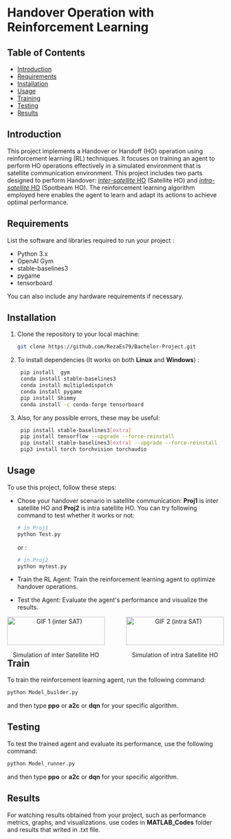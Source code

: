 # Handover Operation with Reinforcement Learning
## Table of Contents
- [Introduction](#introduction)
- [Requirements](#requirements)
- [Installation](#installation)
- [Usage](#usage)
- [Training](#training)
- [Testing](#testing)
- [Results](#results)

## Introduction
This project implements a Handover or Handoff (HO) operation using reinforcement learning (RL) techniques. It focuses on training an agent to perform HO operations effectively in a simulated environment that is satellite communication environment. This project includes two parts designed to perform Handover: <u>*inter-satellite* HO</u> (Satellite HO) and <u>*intra-satellite* HO</u> (Spotbeam HO). The reinforcement learning algorithm employed here enables the agent to learn and adapt its actions to achieve optimal performance.

## Requirements
List the software and libraries required to run your project :
- Python 3.x
- OpenAI Gym
- stable-baselines3
- pygame
- tensorboard

You can also include any hardware requirements if necessary.

## Installation
1. Clone the repository to your local machine:

   ```bash
   git clone https://github.com/RezaEs79/Bachelor-Project.git

2. To install dependencies (It works on both **Linux** and **Windows**) :
   ```bash
    pip install  gym
    conda install stable-baselines3
    conda install multipledispatch
    conda install pygame
    pip install Shimmy
    conda install -c conda-forge tensorboard

3. Also, for any possible errors, these may be useful:
   ```bash
    pip install stable-baselines3[extra]
    pip install tensorflow --upgrade --force-reinstall
    pip install stable-baselines3[extra] --upgrade --force-reinstall
    pip3 install torch torchvision torchaudio
## Usage
To use this project, follow these steps:

- Chose your handover scenario in satellite communication: **Proj1** is inter satellite HO and **Proj2** is intra satellite HO. You can try following command to test whether it works or not:
    ```bash
    # in Proj1
    python Test.py
    ```
    or :
    ```bash
    # in Proj2
    python mytest.py
    ```
- Train the RL Agent: Train the reinforcement learning agent to optimize handover operations.

- Test the Agent: Evaluate the agent's performance and visualize the results.

<div style="display: flex; justify-content: space-between;">
  <div style="text-align: center; flex-basis: 45%;">
    <img src="resources/satellite_Model.gif" alt="GIF 1 (inter SAT)" style="width: 100%;">
    <p>Simulation of inter Satellite HO</p>
  </div>
  <div style="text-align: center; flex-basis: 45%;">
    <img src="resources/spotbeam_Model.gif" alt="GIF 2 (intra SAT)" style="width: 100%;">
    <p>Simulation of intra Satellite HO</p>
  </div>
</div>


## Train
To train the reinforcement learning agent, run the following command:
   ```bash
   python Model_builder.py
   ```
and then type **ppo** or **a2c** or **dqn** for your specific algorithm.
## Testing
To test the trained agent and evaluate its performance, use the following command:
   ```bash
   python Model_runner.py
   ```
and then type **ppo** or **a2c** or **dqn** for your specific algorithm.
## Results
For watching results obtained from your project, such as performance metrics, graphs, and visualizations. use codes in **MATLAB_Codes** folder and results that writed in .txt file.